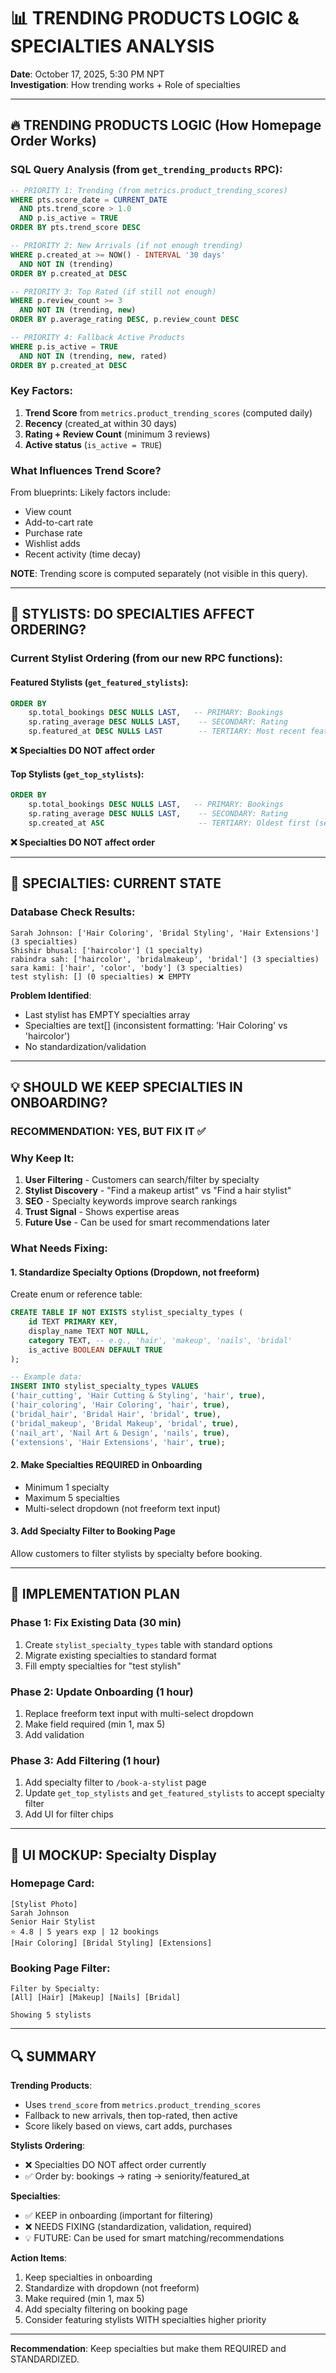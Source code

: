 # 📊 TRENDING PRODUCTS LOGIC & SPECIALTIES ANALYSIS

**Date**: October 17, 2025, 5:30 PM NPT  
**Investigation**: How trending works + Role of specialties  

---

## 🔥 TRENDING PRODUCTS LOGIC (How Homepage Order Works)

### **SQL Query Analysis** (from `get_trending_products` RPC):

```sql
-- PRIORITY 1: Trending (from metrics.product_trending_scores)
WHERE pts.score_date = CURRENT_DATE
  AND pts.trend_score > 1.0
  AND p.is_active = TRUE
ORDER BY pts.trend_score DESC

-- PRIORITY 2: New Arrivals (if not enough trending)
WHERE p.created_at >= NOW() - INTERVAL '30 days'
  AND NOT IN (trending)
ORDER BY p.created_at DESC

-- PRIORITY 3: Top Rated (if still not enough)
WHERE p.review_count >= 3
  AND NOT IN (trending, new)
ORDER BY p.average_rating DESC, p.review_count DESC

-- PRIORITY 4: Fallback Active Products
WHERE p.is_active = TRUE
  AND NOT IN (trending, new, rated)
ORDER BY p.created_at DESC
```

### **Key Factors**:
1. **Trend Score** from `metrics.product_trending_scores` (computed daily)
2. **Recency** (created_at within 30 days)
3. **Rating + Review Count** (minimum 3 reviews)
4. **Active status** (`is_active = TRUE`)

### **What Influences Trend Score?**
From blueprints: Likely factors include:
- View count
- Add-to-cart rate
- Purchase rate
- Wishlist adds
- Recent activity (time decay)

**NOTE**: Trending score is computed separately (not visible in this query).

---

## 👔 STYLISTS: DO SPECIALTIES AFFECT ORDERING?

### **Current Stylist Ordering** (from our new RPC functions):

#### **Featured Stylists** (`get_featured_stylists`):
```sql
ORDER BY 
    sp.total_bookings DESC NULLS LAST,   -- PRIMARY: Bookings
    sp.rating_average DESC NULLS LAST,    -- SECONDARY: Rating
    sp.featured_at DESC NULLS LAST        -- TERTIARY: Most recent feature
```
**❌ Specialties DO NOT affect order**

#### **Top Stylists** (`get_top_stylists`):
```sql
ORDER BY 
    sp.total_bookings DESC NULLS LAST,   -- PRIMARY: Bookings
    sp.rating_average DESC NULLS LAST,    -- SECONDARY: Rating  
    sp.created_at ASC                     -- TERTIARY: Oldest first (seniority)
```
**❌ Specialties DO NOT affect order**

---

## 🎯 SPECIALTIES: CURRENT STATE

### **Database Check Results**:
```
Sarah Johnson: ['Hair Coloring', 'Bridal Styling', 'Hair Extensions'] (3 specialties)
Shishir bhusal: ['haircolor'] (1 specialty)
rabindra sah: ['haircolor', 'bridalmakeup', 'bridal'] (3 specialties)
sara kami: ['hair', 'color', 'body'] (3 specialties)
test stylish: [] (0 specialties) ❌ EMPTY
```

**Problem Identified**: 
- Last stylist has EMPTY specialties array
- Specialties are text[] (inconsistent formatting: 'Hair Coloring' vs 'haircolor')
- No standardization/validation

---

## 💡 SHOULD WE KEEP SPECIALTIES IN ONBOARDING?

### **RECOMMENDATION: YES, BUT FIX IT** ✅

### **Why Keep It**:
1. **User Filtering** - Customers can search/filter by specialty
2. **Stylist Discovery** - "Find a makeup artist" vs "Find a hair stylist"
3. **SEO** - Specialty keywords improve search rankings
4. **Trust Signal** - Shows expertise areas
5. **Future Use** - Can be used for smart recommendations later

### **What Needs Fixing**:

#### **1. Standardize Specialty Options** (Dropdown, not freeform)
Create enum or reference table:
```sql
CREATE TABLE IF NOT EXISTS stylist_specialty_types (
    id TEXT PRIMARY KEY,
    display_name TEXT NOT NULL,
    category TEXT, -- e.g., 'hair', 'makeup', 'nails', 'bridal'
    is_active BOOLEAN DEFAULT TRUE
);

-- Example data:
INSERT INTO stylist_specialty_types VALUES
('hair_cutting', 'Hair Cutting & Styling', 'hair', true),
('hair_coloring', 'Hair Coloring', 'hair', true),
('bridal_hair', 'Bridal Hair', 'bridal', true),
('bridal_makeup', 'Bridal Makeup', 'bridal', true),
('nail_art', 'Nail Art & Design', 'nails', true),
('extensions', 'Hair Extensions', 'hair', true);
```

#### **2. Make Specialties REQUIRED in Onboarding**
- Minimum 1 specialty
- Maximum 5 specialties
- Multi-select dropdown (not freeform text input)

#### **3. Add Specialty Filter to Booking Page**
Allow customers to filter stylists by specialty before booking.

---

## 🚀 IMPLEMENTATION PLAN

### **Phase 1: Fix Existing Data** (30 min)
1. Create `stylist_specialty_types` table with standard options
2. Migrate existing specialties to standard format
3. Fill empty specialties for "test stylish"

### **Phase 2: Update Onboarding** (1 hour)
1. Replace freeform text input with multi-select dropdown
2. Make field required (min 1, max 5)
3. Add validation

### **Phase 3: Add Filtering** (1 hour)
1. Add specialty filter to `/book-a-stylist` page
2. Update `get_top_stylists` and `get_featured_stylists` to accept specialty filter
3. Add UI for filter chips

---

## 🎨 UI MOCKUP: Specialty Display

### **Homepage Card**:
```
[Stylist Photo]
Sarah Johnson
Senior Hair Stylist
⭐ 4.8 | 5 years exp | 12 bookings
[Hair Coloring] [Bridal Styling] [Extensions]
```

### **Booking Page Filter**:
```
Filter by Specialty:
[All] [Hair] [Makeup] [Nails] [Bridal]

Showing 5 stylists
```

---

## 🔍 SUMMARY

**Trending Products**:
- Uses `trend_score` from `metrics.product_trending_scores`
- Fallback to new arrivals, then top-rated, then active
- Score likely based on views, cart adds, purchases

**Stylists Ordering**:
- ❌ Specialties DO NOT affect order currently
- ✅ Order by: bookings → rating → seniority/featured_at

**Specialties**:
- ✅ KEEP in onboarding (important for filtering)
- ❌ NEEDS FIXING (standardization, validation, required)
- 💡 FUTURE: Can be used for smart matching/recommendations

**Action Items**:
1. Keep specialties in onboarding
2. Standardize with dropdown (not freeform)
3. Make required (min 1, max 5)
4. Add specialty filtering on booking page
5. Consider featuring stylists WITH specialties higher priority

---

**Recommendation**: Keep specialties but make them REQUIRED and STANDARDIZED.
